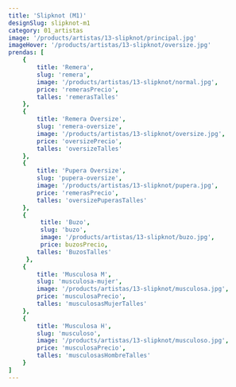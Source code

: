 ```yaml
---
title: 'Slipknot (M1)'
designSlug: slipknot-m1
category: 01_artistas
image: '/products/artistas/13-slipknot/principal.jpg'
imageHover: '/products/artistas/13-slipknot/oversize.jpg'
prendas: [
    {   
        title: 'Remera',
        slug: 'remera',          
        image: '/products/artistas/13-slipknot/normal.jpg',
        price: 'remerasPrecio',
        talles: 'remerasTalles'
    },
    {
        title: 'Remera Oversize',
        slug: 'remera-oversize',
        image: '/products/artistas/13-slipknot/oversize.jpg',
        price: 'oversizePrecio',
        talles: 'oversizeTalles'
    },
    {
        title: 'Pupera Oversize',
        slug: 'pupera-oversize',
        image: '/products/artistas/13-slipknot/pupera.jpg',
        price: 'remerasPrecio',
        talles: 'oversizePuperasTalles'
    },
    {
         title: 'Buzo',
         slug: 'buzo',
         image: '/products/artistas/13-slipknot/buzo.jpg',
         price: buzosPrecio,
        talles: 'BuzosTalles'
     },
    {
        title: 'Musculosa M',
        slug: 'musculosa-mujer',
        image: '/products/artistas/13-slipknot/musculosa.jpg',
        price: 'musculosaPrecio',
        talles: 'musculosasMujerTalles'
    },
    {
        title: 'Musculosa H',
        slug: 'musculoso',
        image: '/products/artistas/13-slipknot/musculoso.jpg',
        price: 'musculosaPrecio',
        talles: 'musculosasHombreTalles'
    }
]
---
```

